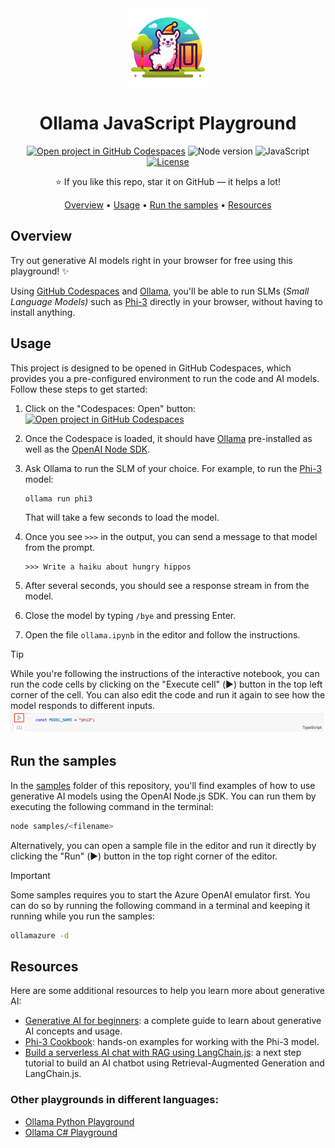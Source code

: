 <div align="center">

<img src="./docs/images/playground.png" alt="" align="center" height="128" />

# Ollama JavaScript Playground

[![Open project in GitHub Codespaces](https://img.shields.io/badge/Codespaces-Open-blue?style=flat-square&logo=github)](https://github.com/codespaces/new/sinedied/ollama-javascript-playground?hide_repo_select=true&ref=main&quickstart=true)
![Node version](https://img.shields.io/badge/Node.js-20+-grass?style=flat-square)
![JavaScript](https://img.shields.io/badge/JavaScript-yellow?style=flat-square&logo=javascript&logoColor=white)
[![License](https://img.shields.io/badge/License-MIT-orange?style=flat-square)](LICENSE)

⭐ If you like this repo, star it on GitHub — it helps a lot!

[Overview](#overview) • [Usage](#usage) • [Run the samples](#run-the-samples) • [Resources](#resources)

</div>

## Overview

Try out generative AI models right in your browser for free using this playground! ✨

Using [GitHub Codespaces](https://github.com/features/codespaces) and [Ollama](https://ollama.com), you'll be able to run SLMs (*Small Language Models)* such as [Phi-3](https://huggingface.co/microsoft/Phi-3-mini-128k-instruct) directly in your browser, without having to install anything.
 
## Usage

This project is designed to be opened in GitHub Codespaces, which provides you a pre-configured environment to run the code and AI models. Follow these steps to get started:

1. Click on the "Codespaces: Open" button:<br>[![Open project in GitHub Codespaces](https://img.shields.io/badge/Codespaces-Open-blue?style=flat-square&logo=github)](https://github.com/codespaces/new/sinedied/ollama-javascript-playground?hide_repo_select=true&ref=main&quickstart=true)
2. Once the Codespace is loaded, it should have [Ollama](https://ollama.com/) pre-installed as well as the [OpenAI Node SDK](https://github.com/openai/openai-node).
3. Ask Ollama to run the SLM of your choice. For example, to run the [Phi-3](https://ollama.com/library/phi3) model:

    ```bash
    ollama run phi3
    ```

    That will take a few seconds to load the model.
4. Once you see `>>>` in the output, you can send a message to that model from the prompt.

    ```shell
    >>> Write a haiku about hungry hippos
    ```
5. After several seconds, you should see a response stream in from the model.
6. Close the model by typing `/bye` and pressing Enter.
7. Open the file `ollama.ipynb` in the editor and follow the instructions.

> [!TIP]
> While you're following the instructions of the interactive notebook, you can run the code cells by clicking on the "Execute cell" (▶️) button in the top left corner of the cell. You can also edit the code and run it again to see how the model responds to different inputs.
> ![Screenshot of a code cell highlighting the "executing cell" button](./docs/images/execute-cell.png)

## Run the samples

In the [samples](./samples) folder of this repository, you'll find examples of how to use generative AI models using the OpenAI Node.js SDK. You can run them by executing the following command in the terminal:

```bash
node samples/<filename>
```

Alternatively, you can open a sample file in the editor and run it directly by clicking the "Run" (▶️) button in the top right corner of the editor.

> [!IMPORTANT]
> Some samples requires you to start the Azure OpenAI emulator first. You can do so by running the following command in a terminal and keeping it running while you run the samples:
> ```bash
> ollamazure -d
> ```

## Resources

Here are some additional resources to help you learn more about generative AI:

- [Generative AI for beginners](https://github.com/microsoft/generative-ai-for-beginners): a complete guide to learn about generative AI concepts and usage.
- [Phi-3 Cookbook](https://github.com/microsoft/Phi-3CookBook): hands-on examples for working with the Phi-3 model.
- [Build a serverless AI chat with RAG using LangChain.js](https://techcommunity.microsoft.com/t5/apps-on-azure-blog/build-a-serverless-ai-chat-with-rag-using-langchain-js/ba-p/4111041): a next step tutorial to build an AI chatbot using Retrieval-Augmented Generation and LangChain.js.

### Other playgrounds in different languages:
- [Ollama Python Playground](https://github.com/pamelafox/ollama-python-playground/)
- [Ollama C# Playground](https://github.com/elbruno/Ollama-CSharp-Playground)
